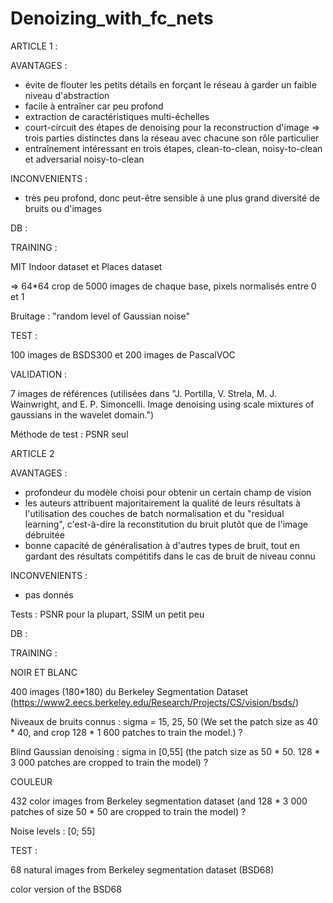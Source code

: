 # Denoizing_with_fc_nets

ARTICLE 1 :

AVANTAGES :
- évite de flouter les petits détails en forçant le réseau à garder un faible niveau d'abstraction
- facile à entraîner car peu profond
- extraction de caractéristiques multi-échelles
- court-circuit des étapes de denoising pour la reconstruction d'image => trois parties distinctes dans la réseau avec chacune son rôle particulier
- entraînement intéressant en trois étapes, clean-to-clean, noisy-to-clean et adversarial noisy-to-clean

INCONVENIENTS :
- très peu profond, donc peut-être sensible à une plus grand diversité de bruits ou d'images

DB :

TRAINING :

MIT Indoor dataset et Places dataset

 => 64*64 crop de 5000 images de chaque base, pixels normalisés entre 0 et 1
 
Bruitage : "random level of Gaussian noise"

TEST :

100 images de BSDS300 et 200 images de PascalVOC

VALIDATION :

7 images de références (utilisées dans "J. Portilla, V. Strela, M. J. Wainwright, and E. P. Simoncelli. Image denoising using scale mixtures of gaussians in the wavelet domain.")


Méthode de test : PSNR seul

ARTICLE 2

AVANTAGES :
- profondeur du modèle choisi pour obtenir un certain champ de vision
- les auteurs attribuent majoritairement la qualité de leurs résultats à l'utilisation des couches de batch normalisation et du "residual learning", c'est-à-dire la reconstitution du bruit plutôt que de l'image débruitée
- bonne capacité de généralisation à d'autres types de bruit, tout en gardant des résultats compétitifs dans le cas de bruit de niveau connu

INCONVENIENTS :
- pas donnés

Tests : PSNR pour la plupart, SSIM un petit peu

DB :

TRAINING : 

NOIR ET BLANC

400 images (180*180) du Berkeley Segmentation Dataset (https://www2.eecs.berkeley.edu/Research/Projects/CS/vision/bsds/)

Niveaux de bruits connus : sigma = 15, 25, 50  (We set the patch size as 40 * 40, and crop 128 * 1 600 patches to train the model.) ?

Blind Gaussian denoising : sigma in [0,55] (the patch size as 50 * 50. 128 * 3 000 patches are cropped to train the model) ?


COULEUR

432 color images from Berkeley segmentation dataset (and 128 * 3 000 patches of size 50 * 50 are cropped to train the model) ?

Noise levels :  [0; 55] 


TEST :

68 natural images from Berkeley segmentation dataset (BSD68)

color version of the BSD68
